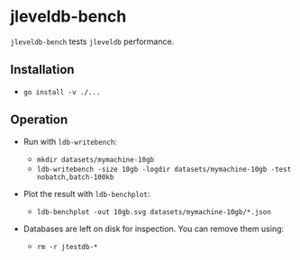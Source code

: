 # jleveldb-bench

`jleveldb-bench` tests `jleveldb` performance.

## Installation

* `go install -v ./...`

## Operation

* Run with `ldb-writebench`:

  * `mkdir datasets/mymachine-10gb`
  * `ldb-writebench -size 10gb -logdir datasets/mymachine-10gb -test nobatch,batch-100kb`

* Plot the result with `ldb-benchplot`:

  * `ldb-benchplot -out 10gb.svg datasets/mymachine-10gb/*.json`

* Databases are left on disk for inspection. You can remove them using:

  * `rm -r jtestdb-*`
